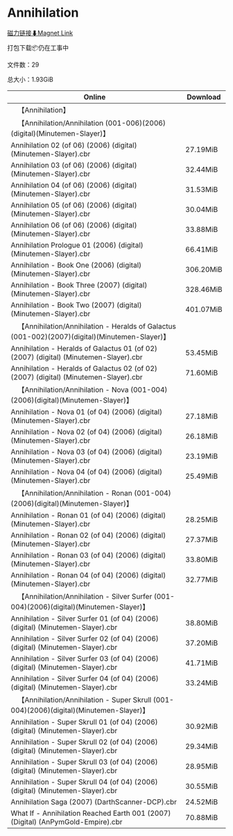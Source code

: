 # Annihilation

[磁力链接⬇Magnet Link](magnet:?xt=urn:btih:112f75fd7c05ec0a575605b8b10b52e08dea0799&dn=Annihilation)

打包下载📦仍在工事中

文件数：29

总大小：1.93GiB

Online | Download
--- | ---
&emsp;【Annihilation】 | 
&emsp;【Annihilation/Annihilation (001-006)(2006)(digital)(Minutemen-Slayer)】 | 
Annihilation 02 (of 06) (2006) (digital) (Minutemen-Slayer).cbr | 27.19MiB
Annihilation 03 (of 06) (2006) (digital) (Minutemen-Slayer).cbr | 32.44MiB
Annihilation 04 (of 06) (2006) (digital) (Minutemen-Slayer).cbr | 31.53MiB
Annihilation 05 (of 06) (2006) (digital) (Minutemen-Slayer).cbr | 30.04MiB
Annihilation 06 (of 06) (2006) (digital) (Minutemen-Slayer).cbr | 33.88MiB
Annihilation Prologue 01 (2006) (digital) (Minutemen-Slayer).cbr | 66.41MiB
Annihilation - Book One (2006) (digital) (Minutemen-Slayer).cbr | 306.20MiB
Annihilation - Book Three (2007) (digital) (Minutemen-Slayer).cbr | 328.46MiB
Annihilation - Book Two (2007) (digital) (Minutemen-Slayer).cbr | 401.07MiB
&emsp;【Annihilation/Annihilation - Heralds of Galactus (001-002)(2007)(digital)(Minutemen-Slayer)】 | 
Annihilation - Heralds of Galactus 01 (of 02) (2007) (digital) (Minutemen-Slayer).cbr | 53.45MiB
Annihilation - Heralds of Galactus 02 (of 02) (2007) (digital) (Minutemen-Slayer).cbr | 71.60MiB
&emsp;【Annihilation/Annihilation - Nova (001-004)(2006)(digital)(Minutemen-Slayer)】 | 
Annihilation - Nova 01 (of 04) (2006) (digital) (Minutemen-Slayer).cbr | 27.18MiB
Annihilation - Nova 02 (of 04) (2006) (digital) (Minutemen-Slayer).cbr | 26.18MiB
Annihilation - Nova 03 (of 04) (2006) (digital) (Minutemen-Slayer).cbr | 23.19MiB
Annihilation - Nova 04 (of 04) (2006) (digital) (Minutemen-Slayer).cbr | 25.49MiB
&emsp;【Annihilation/Annihilation - Ronan (001-004)(2006)(digital)(Minutemen-Slayer)】 | 
Annihilation - Ronan 01 (of 04) (2006) (digital) (Minutemen-Slayer).cbr | 28.25MiB
Annihilation - Ronan 02 (of 04) (2006) (digital) (Minutemen-Slayer).cbr | 27.37MiB
Annihilation - Ronan 03 (of 04) (2006) (digital) (Minutemen-Slayer).cbr | 33.80MiB
Annihilation - Ronan 04 (of 04) (2006) (digital) (Minutemen-Slayer).cbr | 32.77MiB
&emsp;【Annihilation/Annihilation - Silver Surfer (001-004)(2006)(digital)(Minutemen-Slayer)】 | 
Annihilation - Silver Surfer 01 (of 04) (2006) (digital) (Minutemen-Slayer).cbr | 38.80MiB
Annihilation - Silver Surfer 02 (of 04) (2006) (digital) (Minutemen-Slayer).cbr | 37.20MiB
Annihilation - Silver Surfer 03 (of 04) (2006) (digital) (Minutemen-Slayer).cbr | 41.71MiB
Annihilation - Silver Surfer 04 (of 04) (2006) (digital) (Minutemen-Slayer).cbr | 33.24MiB
&emsp;【Annihilation/Annihilation - Super Skrull (001-004)(2006)(digital)(Minutemen-Slayer)】 | 
Annihilation - Super Skrull 01 (of 04) (2006) (digital) (Minutemen-Slayer).cbr | 30.92MiB
Annihilation - Super Skrull 02 (of 04) (2006) (digital) (Minutemen-Slayer).cbr | 29.34MiB
Annihilation - Super Skrull 03 (of 04) (2006) (digital) (Minutemen-Slayer).cbr | 28.95MiB
Annihilation - Super Skrull 04 (of 04) (2006) (digital) (Minutemen-Slayer).cbr | 30.55MiB
Annihilation Saga (2007) (DarthScanner-DCP).cbr | 24.52MiB
What If - Annihilation Reached Earth 001 (2007) (Digital) (AnPymGold-Empire).cbr | 70.88MiB